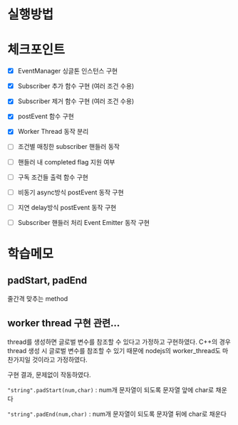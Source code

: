# 실행방법

# 체크포인트

- [x] EventManager 싱글톤 인스턴스 구현

- [x] Subscriber 추가 함수 구현 (여러 조건 수용)

- [x] Subscriber 제거 함수 구현 (여러 조건 수용)

- [x] postEvent 함수 구현

- [x] Worker Thread 동작 분리

- [ ] 조건별 매칭한 subscriber 핸들러 동작

- [ ] 핸들러 내 completed flag 지원 여부

- [ ] 구독 조건들 출력 함수 구현

- [ ] 비동기 async방식 postEvent 동작 구현

- [ ] 지연 delay방식 postEvent 동작 구현

- [ ] Subscriber 핸들러 처리 Event Emitter 동작 구현

# 학습메모

## padStart, padEnd

줄간격 맞추는 method

## worker thread 구현 관련...

thread를 생성하면 글로벌 변수를 참조할 수 있다고 가정하고 구현하였다.
C++의 경우 thread 생성 시 글로벌 변수를 참조할 수 있기 때문에 nodejs의 worker_thread도 마찬가지일 것이라고 가정하였다.

구현 결과, 문제없이 작동하였다.




```"string".padStart(num,char)``` : num개 문자열이 되도록 문자열 앞에 char로 채운다

```"string".padEnd(num,char)``` : num개 문자열이 되도록 문자열 뒤에 char로 채운다